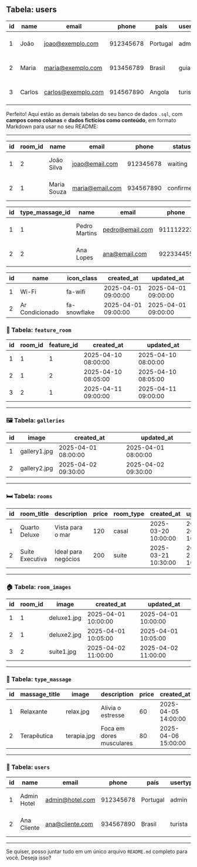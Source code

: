 ## Tabela: users

| id | name     | email              | phone         | país     | usertype | email_verified_at     | password   | two_factor_secret | two_factor_recovery_codes | two_factor_confirmed_at | remember_token | current_team_id | profile_photo_path        | created_at          | updated_at          |
|----|----------|--------------------|---------------|----------|----------|------------------------|------------|--------------------|---------------------------|--------------------------|----------------|------------------|---------------------------|---------------------|---------------------|
| 1  | João     | joao@exemplo.com   | 912345678     | Portugal | admin    | 2024-01-05 10:15:00    | 12345678    | NULL               | NULL                      | NULL                     | NULL           | NULL             | /images/users/joao.png    | 2024-01-01 09:00:00 | 2024-01-10 12:00:00 |
| 2  | Maria    | maria@exemplo.com  | 913456789     | Brasil   | guia     | 2024-01-10 14:30:00    | senha123    | NULL               | NULL                      | NULL                     | NULL           | NULL             | /images/users/maria.png   | 2024-01-02 10:00:00 | 2024-01-12 13:00:00 |
| 3  | Carlos   | carlos@exemplo.com | 914567890     | Angola   | turista  | NULL                   | pass1234    | NULL               | NULL                      | NULL                     | NULL           | NULL             | /images/users/carlos.png  | 2024-01-03 11:00:00 | 2024-01-15 15:00:00 |

Perfeito! Aqui estão as demais tabelas do seu banco de dados `.sql`, com **campos como colunas** e **dados fictícios como conteúdo**, em formato Markdown para usar no seu README:

---

| id | room\_id | name        | email                                     | phone     | status    | start\_date | end\_date  | number\_adults | number\_children | created\_at         | updated\_at         |
| -- | -------- | ----------- | ----------------------------------------- | --------- | --------- | ----------- | ---------- | -------------- | ---------------- | ------------------- | ------------------- |
| 1  | 2        | João Silva  | [joao@email.com](mailto:joao@email.com)   | 912345678 | waiting   | 2025-05-10  | 2025-05-12 | 2              | 1                | 2025-05-01 10:00:00 | 2025-05-01 10:00:00 |
| 2  | 1        | Maria Souza | [maria@email.com](mailto:maria@email.com) | 934567890 | confirmed | 2025-06-01  | 2025-06-03 | 1              | 0                | 2025-05-02 11:00:00 | 2025-05-02 11:00:00 |


| id | type\_massage\_id | name          | email                                     | phone     | date       | hour  | created\_at         | updated\_at         | duration |
| -- | ----------------- | ------------- | ----------------------------------------- | --------- | ---------- | ----- | ------------------- | ------------------- | -------- |
| 1  | 1                 | Pedro Martins | [pedro@email.com](mailto:pedro@email.com) | 911112223 | 2025-05-15 | 14:00 | 2025-05-01 12:00:00 | 2025-05-01 12:00:00 | 60min    |
| 2  | 2                 | Ana Lopes     | [ana@email.com](mailto:ana@email.com)     | 922334455 | 2025-05-16 | 10:30 | 2025-05-02 13:00:00 | 2025-05-02 13:00:00 | 90min    |


| id | name            | icon\_class  | created\_at         | updated\_at         |
| -- | --------------- | ------------ | ------------------- | ------------------- |
| 1  | Wi-Fi           | fa-wifi      | 2025-04-01 09:00:00 | 2025-04-01 09:00:00 |
| 2  | Ar Condicionado | fa-snowflake | 2025-04-01 09:00:00 | 2025-04-01 09:00:00 |


### 🧩 Tabela: `feature_room`

| id | room\_id | feature\_id | created\_at         | updated\_at         |
| -- | -------- | ----------- | ------------------- | ------------------- |
| 1  | 1        | 1           | 2025-04-10 08:00:00 | 2025-04-10 08:00:00 |
| 2  | 1        | 2           | 2025-04-10 08:05:00 | 2025-04-10 08:05:00 |
| 3  | 2        | 1           | 2025-04-11 09:00:00 | 2025-04-11 09:00:00 |

---

### 🖼️ Tabela: `galleries`

| id | image        | created\_at         | updated\_at         |
| -- | ------------ | ------------------- | ------------------- |
| 1  | gallery1.jpg | 2025-04-01 08:00:00 | 2025-04-01 08:00:00 |
| 2  | gallery2.jpg | 2025-04-02 09:30:00 | 2025-04-02 09:30:00 |

---

### 🛏️ Tabela: `rooms`

| id | room\_title     | description         | price | room\_type | created\_at         | updated\_at         |
| -- | --------------- | ------------------- | ----- | ---------- | ------------------- | ------------------- |
| 1  | Quarto Deluxe   | Vista para o mar    | 120   | casal      | 2025-03-20 10:00:00 | 2025-03-20 10:00:00 |
| 2  | Suíte Executiva | Ideal para negócios | 200   | suíte      | 2025-03-21 10:30:00 | 2025-03-21 10:30:00 |

---

### 🏠 Tabela: `room_images`

| id | room\_id | image       | created\_at         | updated\_at         |
| -- | -------- | ----------- | ------------------- | ------------------- |
| 1  | 1        | deluxe1.jpg | 2025-04-01 10:00:00 | 2025-04-01 10:00:00 |
| 2  | 1        | deluxe2.jpg | 2025-04-01 10:05:00 | 2025-04-01 10:05:00 |
| 3  | 2        | suite1.jpg  | 2025-04-02 11:00:00 | 2025-04-02 11:00:00 |

---

### 💆 Tabela: `type_massage`

| id | massage\_title | image       | description              | price | created\_at         | updated\_at         |
| -- | -------------- | ----------- | ------------------------ | ----- | ------------------- | ------------------- |
| 1  | Relaxante      | relax.jpg   | Alivia o estresse        | 60    | 2025-04-05 14:00:00 | 2025-04-05 14:00:00 |
| 2  | Terapêutica    | terapia.jpg | Foca em dores musculares | 80    | 2025-04-06 15:00:00 | 2025-04-06 15:00:00 |

---

### 👤 Tabela: `users`

| id | name        | email                                     | phone     | país     | usertype | email\_verified\_at | password            | two\_factor\_secret | two\_factor\_recovery\_codes | two\_factor\_confirmed\_at | remember\_token | current\_team\_id | profile\_photo\_path | created\_at         | updated\_at         |
| -- | ----------- | ----------------------------------------- | --------- | -------- | -------- | ------------------- | ------------------- | ------------------- | ---------------------------- | -------------------------- | --------------- | ----------------- | -------------------- | ------------------- | ------------------- |
| 1  | Admin Hotel | [admin@hotel.com](mailto:admin@hotel.com) | 912345678 | Portugal | admin    | 2025-04-01 10:00:00 | \$2y\$10\$abc123... | NULL                | NULL                         | NULL                       | NULL            | NULL              | /photos/admin.jpg    | 2025-04-01 10:00:00 | 2025-04-01 10:00:00 |
| 2  | Ana Cliente | [ana@cliente.com](mailto:ana@cliente.com) | 934567890 | Brasil   | turista  | 2025-04-02 11:00:00 | \$2y\$10\$def456... | NULL                | NULL                         | NULL                       | NULL            | NULL              | /photos/ana.jpg      | 2025-04-02 11:00:00 | 2025-04-02 11:00:00 |

---

Se quiser, posso juntar tudo em um único arquivo `README.md` completo para você. Deseja isso?

